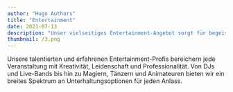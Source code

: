 ```yaml
---
author: "Hugo Authors"
title: "Entertainment"
date: 2021-07-13
description: "Unser vielseitiges Entertainment-Angebot sorgt für begeisternde und unvergessliche Momente, die Ihr Event zu einem besonderen Erlebnis machen."
thumbnail: /3.png
---
```


Unsere talentierten und erfahrenen Entertainment-Profis bereichern jede Veranstaltung mit Kreativität, Leidenschaft und Professionalität.
Von DJs und Live-Bands bis hin zu Magiern, Tänzern und Animateuren bieten wir ein breites Spektrum an Unterhaltungsoptionen für jeden Anlass.